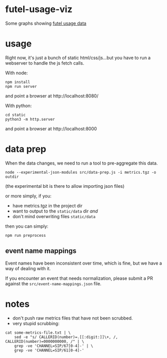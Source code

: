 # futel-usage-viz
Some graphs showing [futel usage data](https://breedx2.github.io/futel-usage-viz/static/)

# usage

Right now, it's just a bunch of static html/css/js...but you have to
run a webserver to handle the js fetch calls.

With node:
```
npm install
npm run server
```
and point a browser at http://localhost:8080/

With python:
```
cd static
python3 -m http.server
```
and point a browser at http://localhost:8000

# data prep

When the data changes, we need to run a tool to pre-aggregate this data.

```
node --experimental-json-modules src/data-prep.js -i metrics.tgz -o outdir
```
(the experimental bit is there to allow importing json files)

or more simply, if you:
* have metrics.tgz in the project dir
* want to output to the `static/data` dir *and*
* don't mind overwriting files `static/data`

then you can simply:
```
npm run preprocess
```

## event name mappings

Event names have been inconsistent over time, which is fine, but we have a way
of dealing with it.

If you encounter an event that needs normalization, please submit a PR against
the `src/event-name-mappings.json` file.

# notes

* don't push raw metrics files that have not been scrubbed.  
* very stupid scrubbing:
```
cat some-metrics-file.txt | \
    sed -e "s/ CALLERID(number)=.[[:digit:]]\+, /, CALLERID(number)=0000000000, /" | \
    grep -ve 'CHANNEL=SIP/67[0-4]-' | \
    grep -ve 'CHANNEL=SIP/61[0-4]-'
```
